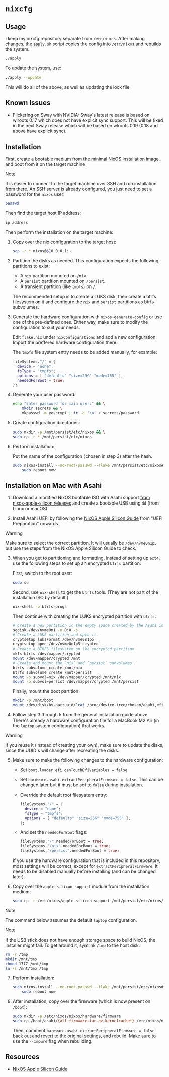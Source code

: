 # `nixcfg`

## Usage

I keep my nixcfg repository separate from `/etc/nixos`. After making changes, the `apply.sh` script copies the config into `/etc/nixos` and rebuilds the system.

```sh
./apply
```

To update the system, use:

```sh
./apply --update
```

This will do all of the above, as well as updating the lock file.

## Known Issues

* Flickering on Sway with NVIDIA: Sway's latest release is based on wlroots 0.17 which does not have explicit sync support. This will be fixed in the next Sway release which will be based on wlroots 0.19 (0.18 and above have explicit sync).

## Installation

First, create a bootable medium from the [minimal NixOS installation image](https://nixos.org/download/), and boot from it on the target machine.

> [!NOTE]
> It is easier to connect to the target machine over SSH and run installation
> from there. An SSH server is already configured, you just need to set a
> password for the `nixos` user:
>
> ```bash
> passwd
> ```
> 
> Then find the target host IP address:
>
> ```bash
> ip address
> ```

Then perform the installation on the target machine:

1. Copy over the nix configuration to the target host:

    ```bash
    scp -r * nixos@$10.0.0.1:~
    ```

2. Partition the disks as needed. This configuration expects the following
   partitions to exist:

   * A `nix` partition mounted on `/nix`.
   * A `persist` partition mounted on `/persist`.
   * A transient partition (like `tmpfs`) on `/`.

   The recommended setup is to create a LUKS disk, then create a btrfs
   filesystem on it and configure the `nix` and `persist` partitions as btrfs
   subvolumes.

3. Generate the hardware configuration with `nixos-generate-config` or use one
   of the pre-defined ones. Either way, make sure to modify the configuration
   to suit your needs.

   Edit `flake.nix` under `nixConfigurations` and add a new configuration.
   Import the preffered hardware configuration there.

   The `tmpfs` file system entry needs to be added manually, for example:

   ```nix
   fileSystems."/" = {
     device = "none";
     fsType = "tmpfs";
     options = [ "defaults" "size=25G" "mode=755" ];
     neededForBoot = true;
   };
   ```

4. Generate your user password:

    ```bash
    echo "Enter password for main user:" && \
        mkdir secrets && \
        mkpasswd -m yescrypt | tr -d '\n' > secrets/password
    ```

5. Create configuration directories:

    ```bash
    sudo mkdir -p /mnt/persist/etc/nixos && \
    sudo cp -r * /mnt/persist/etc/nixos
    ```

6. Perform installation:

    Put the name of the configuration (chosen in step 3) after the hash.

    ```bash
    sudo nixos-install --no-root-passwd --flake /mnt/persist/etc/nixos#system && \
        sudo reboot now
    ```

## Installation on Mac with Asahi

1. Download a modified NixOS bootable ISO with Asahi support [from nixos-apple-silicon releases](https://github.com/tpwrules/nixos-apple-silicon/releases) and create a bootable USB using `dd` (from Linux or macOS).

2. Install Asahi UEFI by following the [NixOS Apple Silicon Guide](https://github.com/tpwrules/nixos-apple-silicon/blob/main/docs/uefi-standalone.md#uefi-preparation) from "UEFI Preparation" onwards.

> [!WARNING]  
> Make sure to select the correct partition. It will usually be
> `/dev/nvme0n1p5` but use the steps from the NixOS Apple Silicon Guide to
> check.

3. When you get to partitioning and formatting, instead of setting up `ext4`, use the following steps to set up an encrypted `btrfs` partition:

    First, switch to the root user:

    ```bash
    sudo su
    ```

    Second, use `nix-shell` to get the `btrfs` tools. (They are not part of the installation ISO by default.)

    ```bash
    nix-shell -p btrfs-progs
    ```

    Then continue with creating the LUKS encrypted partition with `btrfs`:
    
    ```bash
    # Create a new partition in the empty space created by the Asahi installer.
    sgdisk /dev/nvme0n1 -n 0:0 -s
    # Create a LUKS partition and open it.
    cryptsetup luksFormat /dev/nvme0n1p5
    cryptsetup open /dev/nvme0n1p5 crypted
    # Create a BTRFS filesystem on the encrypted partition.
    mkfs.btrfs /dev/mapper/crypted
    mount /dev/mapper/crypted /mnt
    # Create and mount the `nix` and `persist` subvolumes.
    btrfs subvolume create /mnt/nix
    btrfs subvolume create /mnt/persist
    mount -o subvol=nix /dev/mapper/crypted /mnt/nix
    mount -o subvol=persist /dev/mapper/crypted /mnt/persist
    ```

    Finally, mount the boot partition:

    ```bash
    mkdir -p /mnt/boot
    mount /dev/disk/by-partuuid/`cat /proc/device-tree/chosen/asahi,efi-system-partition` /mnt/boot
    ```

4. Follow step 3 through 5 from the general installation guide above. There's already a hardware configuration file for a MacBook M2 Air (in the `laptop` system configuration) that works.

> [!WARNING]  
> If you reuse it (instead of creating your own), make sure to update the
> disks, since the UUID's will change after recreating the disks.

5. Make sure to make the following changes to the hardware configuration:

    * Set `boot.loader.efi.canTouchEfiVariables = false`.
    * Set `hardware.asahi.extractPeripheralFirmware = false`. This can be changed later but it must be set to `false` during installation.

    * Override the default root filesystem entry:

        ```nix
        fileSystems."/" = {
          device = "none";
          fsType = "tmpfs";
          options = [ "defaults" "size=25G" "mode=755" ];
        };
        ```

    * And set the `neededForBoot` flags:

        ```nix
        fileSystems."/".neededForBoot = true;
        fileSystems."/nix".neededForBoot = true;
        fileSystems."/persist".neededForBoot = true;
        ```

    If you use the hardware configuration that is included in this repository, most settings will be correct, except for `extractPeripheralFirmware`. It needs to be disabled manually before installing (and can be changed later).

6. Copy over the `apple-silicon-support` module from the installation medium:

    ```bash
    sudo cp -r /etc/nixos/apple-silicon-support /mnt/persist/etc/nixos/
    ```

> [!NOTE]
> The command below assumes the default `laptop` configuration.

> [!NOTE]
> If the USB stick does not have enough storage space to build NixOS, the
> installer might fail. To get around it, symlink `/tmp` to the host disk:
>
> ```bash
> rm -r /tmp
> mkdir /mnt/tmp
> chmod 1777 /mnt/tmp
> ln -s /mnt/tmp /tmp
> ```

7. Perform installation:

    ```bash
    sudo nixos-install --no-root-passwd --flake /mnt/persist/etc/nixos#laptop && \
        sudo reboot now
    ```

8. After installation, copy over the firmware (which is now present on `/boot`):

    ```bash
    sudo mkdir -p /etc/nixos/nixos/hardware/firmware
    sudo cp /boot/asahi/{all_firmware.tar.gz,kernelcache*} /etc/nixos/nixos/hardware/firmware
    ```

    Then, comment `hardware.asahi.extractPeripheralFirmware = false` back out
    and revert to the original settings, and rebuild. Make sure to use the
    `--impure` flag when rebuilding.

## Resources

* [NixOS Apple Silicon Guide](https://github.com/tpwrules/nixos-apple-silicon/blob/main/docs/uefi-standalone.md)
